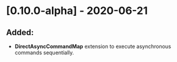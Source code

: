 # [0.10.0-alpha] - 2020-06-21


## Added:

- **DirectAsyncCommandMap** extension to execute asynchronous commands sequentially.

